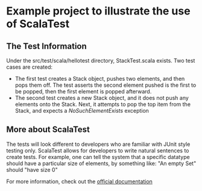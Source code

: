 # Example project to illustrate the use of ScalaTest

## The Test Information
Under the src/test/scala/hellotest directory, StackTest.scala exists. Two test cases are created:
 * The first test creates a Stack object, pushes two elements, and then pops them off.  The test asserts the second
element pushed is the first to be popped, then the first element is popped afterward.
 * The second test creates a new Stack object, and it does not push any elements onto the Stack. Next, it attempts to
pop the top item from the Stack, and expects a _NoSuchElementExists_ exception

## More about ScalaTest
The tests will look different to developers who are familiar with JUnit style testing only. ScalaTest allows for
developers to write natural sentences to create tests. For example, one can tell the system that a specific
datatype should have a particular size of elements, by something like:
"An empty Set" should "have size 0"

For more information, check out the [official documentation](http://www.scalatest.org/user_guide/selecting_a_style)

